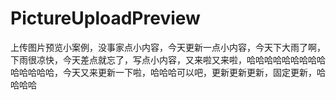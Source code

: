 # PictureUploadPreview
上传图片预览小案例，没事家点小内容，今天更新一点小内容，今天下大雨了啊，下雨很凉快，今天差点就忘了，写点小内容，又来啦又来啦，哈哈哈哈哈哈哈哈哈哈哈哈哈哈，今天又来更新一下啦，哈哈哈可以吧，更新更新更新，固定更新，哈哈哈哈 